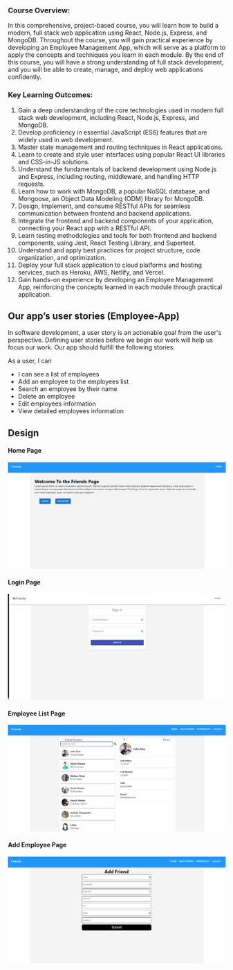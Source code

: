 ### Course Overview:

In this comprehensive, project-based course, you will learn how to build a modern, full stack web application using React, Node.js, Express, and MongoDB. Throughout the course, you will gain practical experience by developing an Employee Management App, which will serve as a platform to apply the concepts and techniques you learn in each module. By the end of this course, you will have a strong understanding of full stack development, and you will be able to create, manage, and deploy web applications confidently.

### Key Learning Outcomes:

1. Gain a deep understanding of the core technologies used in modern full stack web development, including React, Node.js, Express, and MongoDB.
2. Develop proficiency in essential JavaScript (ES6) features that are widely used in web development.
3. Master state management and routing techniques in React applications.
4. Learn to create and style user interfaces using popular React UI libraries and CSS-in-JS solutions.
5. Understand the fundamentals of backend development using Node.js and Express, including routing, middleware, and handling HTTP requests.
6. Learn how to work with MongoDB, a popular NoSQL database, and Mongoose, an Object Data Modeling (ODM) library for MongoDB.
7. Design, implement, and consume RESTful APIs for seamless communication between frontend and backend applications.
8. Integrate the frontend and backend components of your application, connecting your React app with a RESTful API.
9. Learn testing methodologies and tools for both frontend and backend components, using Jest, React Testing Library, and Supertest.
10. Understand and apply best practices for project structure, code organization, and optimization.
11. Deploy your full stack application to cloud platforms and hosting services, such as Heroku, AWS, Netlify, and Vercel.
12. Gain hands-on experience by developing an Employee Management App, reinforcing the concepts learned in each module through practical application.

## Our app’s user stories (Employee-App)

In software development, a user story is an actionable goal from the user's perspective. Defining user stories before we begin our work will help us focus our work. Our app should fulfill the following stories:

As a user, I can

- I can see a list of employees
- Add an employee to the employees list
- Search an employee by their name
- Delete an employee
- Edit employees information
- View detailed employees information

## Design

#### Home Page

![Home Page](./assests/Home-page.png)

#### Login Page

![Login Page](./assests/Login-page.png)

#### Employee List Page

![Employee List Page](./assests/Employee-list-page.png)

#### Add Employee Page

![Add Employee Page](./assests/Add-employee-page.png)

